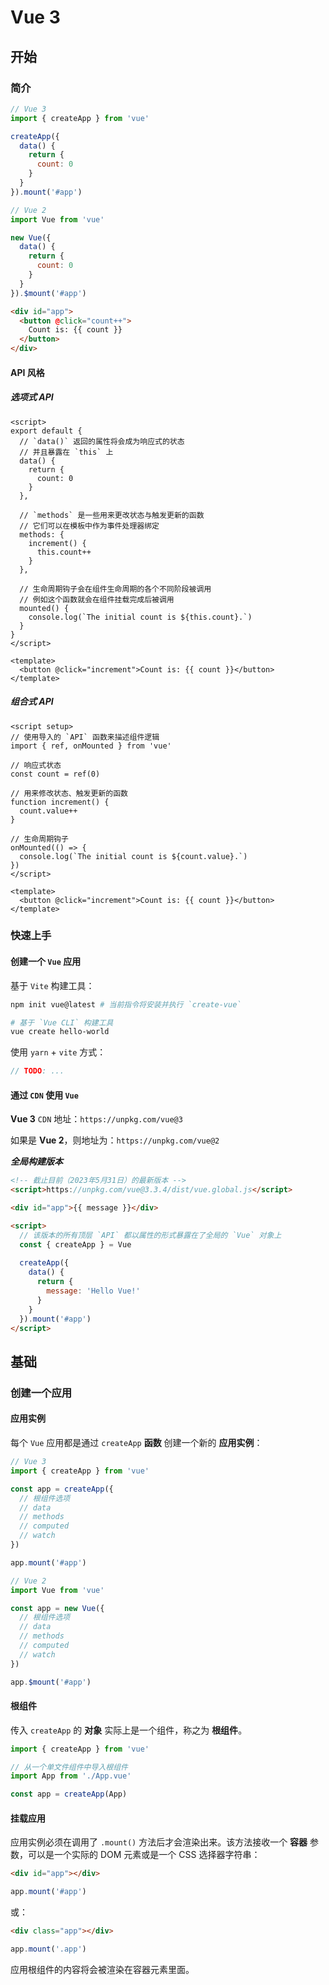 # Vue 3

## 开始

### 简介

```js
// Vue 3
import { createApp } from 'vue'

createApp({
  data() {
    return {
      count: 0
    }
  }
}).mount('#app')
```

```js
// Vue 2
import Vue from 'vue'

new Vue({
  data() {
    return {
      count: 0
    }
  }
}).$mount('#app')
```

```html
<div id="app">
  <button @click="count++">
    Count is: {{ count }}
  </button>
</div>
```

#### API 风格

##### 选项式 API

```vue
<script>
export default {
  // `data()` 返回的属性将会成为响应式的状态
  // 并且暴露在 `this` 上
  data() {
    return {
      count: 0
    }
  },

  // `methods` 是一些用来更改状态与触发更新的函数
  // 它们可以在模板中作为事件处理器绑定
  methods: {
    increment() {
      this.count++
    }
  },

  // 生命周期钩子会在组件生命周期的各个不同阶段被调用
  // 例如这个函数就会在组件挂载完成后被调用
  mounted() {
    console.log(`The initial count is ${this.count}.`)
  }
}
</script>

<template>
  <button @click="increment">Count is: {{ count }}</button>
</template>
```

##### 组合式 API

```vue
<script setup>
// 使用导入的 `API` 函数来描述组件逻辑
import { ref, onMounted } from 'vue'

// 响应式状态
const count = ref(0)

// 用来修改状态、触发更新的函数
function increment() {
  count.value++
}

// 生命周期钩子
onMounted(() => {
  console.log(`The initial count is ${count.value}.`)
})
</script>

<template>
  <button @click="increment">Count is: {{ count }}</button>
</template>
```

### 快速上手

#### 创建一个 `Vue` 应用

基于 `Vite` 构建工具：

```sh
npm init vue@latest # 当前指令将安装并执行 `create-vue`
```

```sh
# 基于 `Vue CLI` 构建工具
vue create hello-world
```

使用 `yarn` + `vite` 方式：

```js
// TODO: ...
```

#### 通过 `CDN` 使用 `Vue`

**Vue 3** `CDN` 地址：`https://unpkg.com/vue@3`

如果是 **Vue 2**，则地址为：`https://unpkg.com/vue@2`

***全局构建版本***

```html
<!-- 截止目前（2023年5月31日）的最新版本 -->
<script>https://unpkg.com/vue@3.3.4/dist/vue.global.js</script> 

<div id="app">{{ message }}</div>

<script>
  // 该版本的所有顶层 `API` 都以属性的形式暴露在了全局的 `Vue` 对象上
  const { createApp } = Vue
  
  createApp({
    data() {
      return {
        message: 'Hello Vue!'
      }
    }
  }).mount('#app')
</script>
```

## 基础

### 创建一个应用

#### 应用实例

每个 `Vue` 应用都是通过 `createApp` **函数** 创建一个新的 **应用实例**：

```js
// Vue 3
import { createApp } from 'vue'

const app = createApp({
  // 根组件选项
  // data
  // methods
  // computed
  // watch
})

app.mount('#app')
```

```js
// Vue 2
import Vue from 'vue'

const app = new Vue({
  // 根组件选项
  // data
  // methods
  // computed
  // watch
})

app.$mount('#app')
```

#### 根组件

传入 `createApp` 的 **对象** 实际上是一个组件，称之为 **根组件**。

```js
import { createApp } from 'vue'

// 从一个单文件组件中导入根组件
import App from './App.vue'

const app = createApp(App)
```

#### 挂载应用

应用实例必须在调用了 `.mount()` 方法后才会渲染出来。该方法接收一个 **容器** 参数，可以是一个实际的 DOM 元素或是一个 CSS 选择器字符串：

```html
<div id="app"></div>
```

```js
app.mount('#app')
```

或：

```html
<div class="app"></div>
```

```js
app.mount('.app')
```

应用根组件的内容将会被渲染在容器元素里面。

